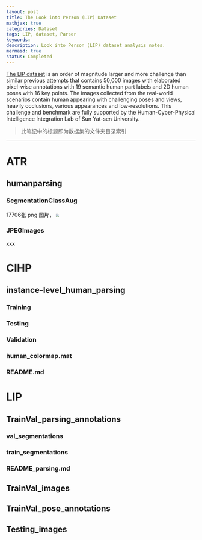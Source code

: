```yaml
---
layout: post
title: The Look into Person (LIP) Dataset
mathjax: true
categories: Dataset
tags: LIP, dataset, Parser
keywords: 
description: Look into Person (LIP) dataset analysis notes.
mermaid: true
status: Completed
---
```


[The LIP dataset](http://sysu-hcp.net/lip/index.php) is an order of magnitude larger and more challenge than similar previous attempts that contains 50,000 images with elaborated pixel-wise annotations with 19 semantic human part labels and 2D human poses with 16 key points. The images collected from the real-world scenarios contain human appearing with challenging poses and views, heavily occlusions, various appearances and low-resolutions. This challenge and benchmark are fully supported by the Human-Cyber-Physical Intelligence Integration Lab of Sun Yat-sen University.

> 此笔记中的标题即为数据集的文件夹目录索引

---

# ATR
## humanparsing
### SegmentationClassAug
17706张 png 图片， 
<img src="https://raw.githubusercontent.com/huangtao36/huangtao36.github.io/master/web/_posts/2018-12-25-Datasets/LIP/ATR_hum_Seg.png" style="zoom:50%" /> 

### JPEGImages
xxx

# CIHP
## instance-level_human_parsing

### Training

### Testing

### Validation

### human_colormap.mat

### README.md

# LIP
## TrainVal_parsing_annotations
### val_segmentations
### train_segmentations
### README_parsing.md

## TrainVal_images

## TrainVal_pose_annotations

## Testing_images

